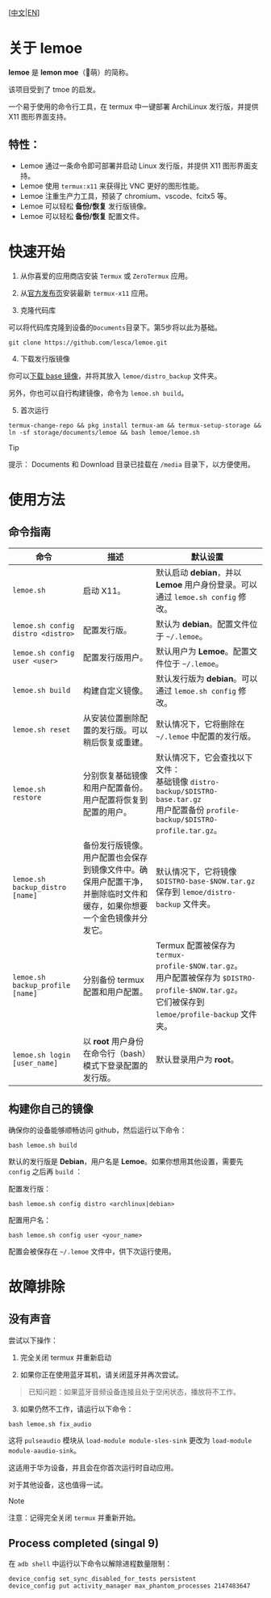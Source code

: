 [[中文](README_CN.md)|[EN](README.md)]

# 关于 **lemoe**

**lemoe** 是 **lemon moe**（🍋萌）的简称。

该项目受到了 tmoe 的启发。

一个易于使用的命令行工具，在 termux 中一键部署 ArchiLinux 发行版，并提供 X11 图形界面支持。

## 特性：

* Lemoe 通过一条命令即可部署并启动 Linux 发行版，并提供 X11 图形界面支持。
* Lemoe 使用 `termux:x11` 来获得比 VNC 更好的图形性能。
* Lemoe 注重生产力工具，预装了 chromium、vscode、fcitx5 等。
* Lemoe 可以轻松 **备份/恢复** 发行版镜像。
* Lemoe 可以轻松 **备份/恢复** 配置文件。



# 快速开始

1. 从你喜爱的应用商店安装 `Termux` 或 `ZeroTermux` 应用。

2. 从[官方发布页](https://github.com/termux/termux-x11/releases)安装最新 `termux-x11` 应用。

3. 克隆代码库

可以将代码库克隆到设备的`Documents`目录下。第5步将以此为基础。

```
git clone https://github.com/lesca/lemoe.git
```

4. 下载发行版镜像

你可以[下载 base 镜像](https://github.com/lesca/lemoe/wiki/Download)，并将其放入 `lemoe/distro_backup` 文件夹。

另外，你也可以自行构建镜像，命令为 `lemoe.sh build`。

5. 首次运行

```
termux-change-repo && pkg install termux-am && termux-setup-storage && ln -sf storage/documents/lemoe && bash lemoe/lemoe.sh
```

> [!TIP]
> 提示： Documents 和 Download 目录已挂载在 `/media` 目录下，以方便使用。

# 使用方法

## 命令指南

| 命令                                  | 描述                                                         | 默认设置                                                    |
| ------------------------------------- | ------------------------------------------------------------ | ----------------------------------------------------------- |
| `lemoe.sh`                            | 启动 X11。                                                    | 默认启动 **debian**，并以 **Lemoe** 用户身份登录。可以通过 `lemoe.sh config` 修改。 |
| `lemoe.sh config distro <distro>`     | 配置发行版。                                                  | 默认为 **debian**。配置文件位于 `~/.lemoe`。                |
| `lemoe.sh config user <user>`         | 配置发行版用户。                                              | 默认用户为 **Lemoe**。配置文件位于 `~/.lemoe`。             |
| `lemoe.sh build`                      | 构建自定义镜像。                                              | 默认发行版为 **debian**。可以通过 `lemoe.sh config` 修改。  |
| `lemoe.sh reset`                      | 从安装位置删除配置的发行版。可以稍后恢复或重建。              | 默认情况下，它将删除在 `~/.lemoe` 中配置的发行版。         |
| `lemoe.sh restore`                    | 分别恢复基础镜像和用户配置备份。用户配置将恢复到配置的用户。  | 默认情况下，它会查找以下文件：<br />基础镜像 `distro-backup/$DISTRO-base.tar.gz` <br />用户配置备份 `profile-backup/$DISTRO-profile.tar.gz`。 |
| `lemoe.sh backup_distro [name]`       | 备份发行版镜像。用户配置也会保存到镜像文件中。确保用户配置干净，并删除临时文件和缓存，如果你想要一个金色镜像并分发它。 | 默认情况下，它将镜像 `$DISTRO-base-$NOW.tar.gz` 保存到 `lemoe/distro-backup` 文件夹。 |
| `lemoe.sh backup_profile [name]`      | 分别备份 termux 配置和用户配置。                              | Termux 配置被保存为 `termux-profile-$NOW.tar.gz`。<br />用户配置被保存为 `$DISTRO-profile-$NOW.tar.gz`。<br />它们被保存到 `lemoe/profile-backup` 文件夹。 |
| `lemoe.sh login [user_name]`          | 以 **root** 用户身份在命令行（bash）模式下登录配置的发行版。  | 默认登录用户为 **root**。                                   |


## 构建你自己的镜像

确保你的设备能够顺畅访问 github，然后运行以下命令：

```
bash lemoe.sh build
``` 

默认的发行版是 **Debian**，用户名是 **Lemoe**。如果你想用其他设置，需要先 `config` 之后再 `build` ：

配置发行版：

```
bash lemoe.sh config distro <archlinux|debian>
```

配置用户名：

```
bash lemoe.sh config user <your_name>
```

配置会被保存在 `~/.lemoe` 文件中，供下次运行使用。


# 故障排除

## 没有声音

尝试以下操作：

1. 完全关闭 termux 并重新启动

2. 如果你正在使用蓝牙耳机，请关闭蓝牙并再次尝试。

> 已知问题：如果蓝牙音频设备连接且处于空闲状态，播放将不工作。

3. 如果仍然不工作，请运行以下命令：

```
bash lemoe.sh fix_audio
```

这将 `pulseaudio` 模块从 `load-module module-sles-sink` 更改为 `load-module module-aaudio-sink`。

这适用于华为设备，并且会在你首次运行时自动应用。

对于其他设备，这也值得一试。

> [!NOTE]
> 注意：记得完全关闭 `termux` 并重新开始。

## Process completed (singal 9)

在 `adb shell` 中运行以下命令以解除进程数量限制：

```
device_config set_sync_disabled_for_tests persistent
device_config put activity_manager max_phantom_processes 2147483647
```
